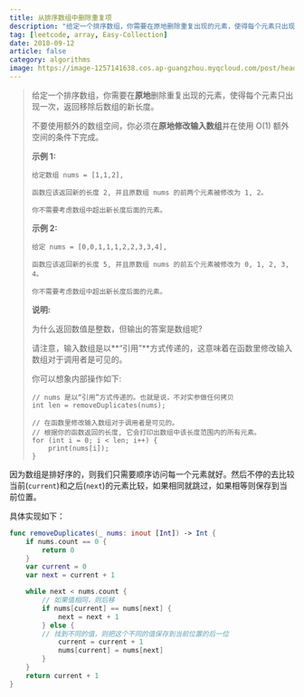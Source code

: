 ```yaml
---
title: 从排序数组中删除重复项
description: "给定一个排序数组，你需要在原地删除重复出现的元素，使得每个元素只出现一次，返回移除后数组的新长度。"
tag: [leetcode, array, Easy-Collection]
date: 2018-09-12
article: false
category: algorithms
image: https://image-1257141638.cos.ap-guangzhou.myqcloud.com/post/head/andrew-seaman-597968-unsplash.jpg
---
```


> 给定一个排序数组，你需要在**原地**删除重复出现的元素，使得每个元素只出现一次，返回移除后数组的新长度。
>
> 不要使用额外的数组空间，你必须在**原地修改输入数组**并在使用 O(1) 额外空间的条件下完成。
>
> **示例 1:**
>
> ```
> 给定数组 nums = [1,1,2], 
> 
> 函数应该返回新的长度 2, 并且原数组 nums 的前两个元素被修改为 1, 2。 
> 
> 你不需要考虑数组中超出新长度后面的元素。
> ```
>
> **示例 2:**
>
> ```
> 给定 nums = [0,0,1,1,1,2,2,3,3,4],
> 
> 函数应该返回新的长度 5, 并且原数组 nums 的前五个元素被修改为 0, 1, 2, 3, 4。
> 
> 你不需要考虑数组中超出新长度后面的元素。
> ```
>
> **说明:**
>
> 为什么返回数值是整数，但输出的答案是数组呢?
>
> 请注意，输入数组是以**“引用”**方式传递的，这意味着在函数里修改输入数组对于调用者是可见的。
>
> 你可以想象内部操作如下:
>
> ```
> // nums 是以“引用”方式传递的。也就是说，不对实参做任何拷贝
> int len = removeDuplicates(nums);
> 
> // 在函数里修改输入数组对于调用者是可见的。
> // 根据你的函数返回的长度, 它会打印出数组中该长度范围内的所有元素。
> for (int i = 0; i < len; i++) {
>     print(nums[i]);
> }
> ```

<!--more-->

因为数组是排好序的，则我们只需要顺序访问每一个元素就好。然后不停的去比较当前(`current`)和之后(`next`)的元素比较，如果相同就跳过，如果相等则保存到当前位置。

具体实现如下：

```swift
func removeDuplicates(_ nums: inout [Int]) -> Int {
    if nums.count == 0 {
        return 0
    }
    var current = 0
    var next = current + 1

    while next < nums.count {
        // 如果值相同，则后移
        if nums[current] == nums[next] {
            next = next + 1
        } else {
        // 找到不同的值，则把这个不同的值保存到当前位置的后一位
            current = current + 1
            nums[current] = nums[next]
        }
    }
    return current + 1
}
```
